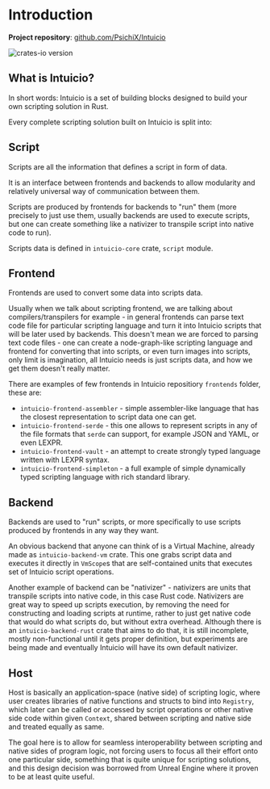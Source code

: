 # Introduction

**Project repository**: [github.com/PsichiX/Intuicio](https://github.com/PsichiX/Intuicio)

![crates-io version](https://raster.shields.io/crates/v/intuicio-core.png)

## What is Intuicio?

In short words: Intuicio is a set of building blocks designed to build your own scripting solution in Rust.

Every complete scripting solution built on Intuicio is split into:

## Script

Scripts are all the information that defines a script in form of data.

It is an interface between frontends and backends to allow modularity and relatively universal way of communication between them.

Scripts are produced by frontends for backends to "run" them (more precisely to just use them, usually backends are used to execute scripts, but one can create something like a nativizer to transpile script into native code to run).

Scripts data is defined in `intuicio-core` crate, `script` module.

## Frontend

Frontends are used to convert some data into scripts data.

Usually when we talk about scripting frontend, we are talking about compilers/transpilers for example - in general frontends can parse text code file for particular scripting language and turn it into Intuicio scripts that will be later used by backends. This doesn't mean we are forced to parsing text code files - one can create a node-graph-like scripting language and frontend for converting that into scripts, or even turn images into scripts, only limit is imagination, all Intuicio needs is just scripts data, and how we get them doesn't really matter.

There are examples of few frontends in Intuicio repositiory `frontends` folder, these are:
- `intuicio-frontend-assembler` - simple assembler-like language that has the closest representation to script data one can get.
- `intuicio-frontend-serde` - this one allows to represent scripts in any of the file formats that `serde` can support, for example JSON and YAML, or even LEXPR.
- `intuicio-frontend-vault` - an attempt to create strongly typed language written with LEXPR syntax.
- `intuicio-frontend-simpleton` - a full example of simple dynamically typed scripting language with rich standard library.

## Backend

Backends are used to "run" scripts, or more specifically to use scripts produced by frontends in any way they want.

An obvious backend that anyone can think of is a Virtual Machine, already made as `intuicio-backend-vm` crate. This one grabs script data and executes it directly in `VmScope`s that are self-contained units that executes set of Intuicio script operations.

Another example of backend can be "nativizer" - nativizers are units that transpile scripts into native code, in this case Rust code. Nativizers are great way to speed up scripts execution, by removing the need for constructing and loading scripts at runtime, rather to just get native code that would do what scripts do, but without extra overhead. Although there is an `intuicio-backend-rust` crate that aims to do that, it is still incomplete, mostly non-functional until it gets proper definition, but experiments are being made and eventually Intuicio will have its own default nativizer.

## Host

Host is basically an application-space (native side) of scripting logic, where user creates libraries of native functions and structs to bind into `Registry`, which later can be called or accessed by script operations or other native side code within given `Context`, shared between scripting and native side and treated equally as same.

The goal here is to allow for seamless interoperability between scripting and native sides of program logic, not forcing users to focus all their effort onto one particular side, something that is quite unique for scripting solutions, and this design decision was borrowed from Unreal Engine where it proven to be at least quite useful.